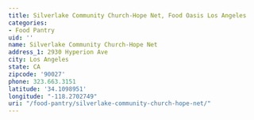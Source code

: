 ```yaml
---
title: Silverlake Community Church-Hope Net, Food Oasis Los Angeles
categories:
- Food Pantry
uid: ''
name: Silverlake Community Church-Hope Net
address_1: 2930 Hyperion Ave
city: Los Angeles
state: CA
zipcode: '90027'
phone: 323.663.3151
latitude: '34.1098951'
longitude: "-118.2702749"
uri: "/food-pantry/silverlake-community-church-hope-net/"
---
```


